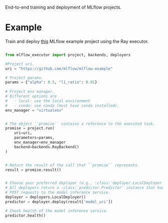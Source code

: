 End-to-end training and deployment of MLflow projects.


# Example
Train and deploy [this]("https://github.com/mlflow/mlflow-example") MLflow 
example project using the Ray executor.


```python

from mlflow_executor import project, backends, deployers

#Project uri.
uri = "https://github.com/mlflow/mlflow-example"

# Project params.
params = {"alpha": 0.5, "l1_ratio": 0.01}
    
# Project env manager.
# Different options are
#   - local: use the local environment
#   - conda: use conda (must have conda installed).
env_manager = "virtualenv"


# The object ``promise`` contains a reference to the executed task.
promise = project.run(
    uri=uri, 
    parameters=params, 
    env_manager=env_manager 
    backend=backends.RayBackend()
)


# Return the result of the call that ``promise`` represents.
result = promise.result()


# Choose your preferred deployer (e.g., :class:`deployer.LocalDeployer`).
# All deployers return a :class:`predictor.Predictor` instance that handles
# POST requests to the model inference service.
deployer = deployers.LocalDeployer()
predictor = deployer.deploy(result['model_uri'])

# Check health of the model inference service.
predictor.health()
```


